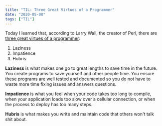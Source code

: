 ```yaml
---
title: "TIL: Three Great Virtues of a Programmer"
date: "2020-05-08"
tags: ["TIL"]
---
```


Today I learned that, according to Larry Wall, the creator of Perl, there are [three great virtues of a programmer](http://threevirtues.com/):

1. Laziness
2. Impatience
3. Hubris

__Laziness__ is what makes one go to great lengths to save time in the future. You create programs to save yourself and other people time. You ensure these programs are well tested and documented so you do not have to waste more time fixing issues and answers questions.

__Impatience__ is what you feel when your code takes too long to compile, when your application loads too slow over a cellular connection, or when the process to deploy has too many steps.

__Hubris__ is what makes you write and maintain code that others won't talk shit about.
